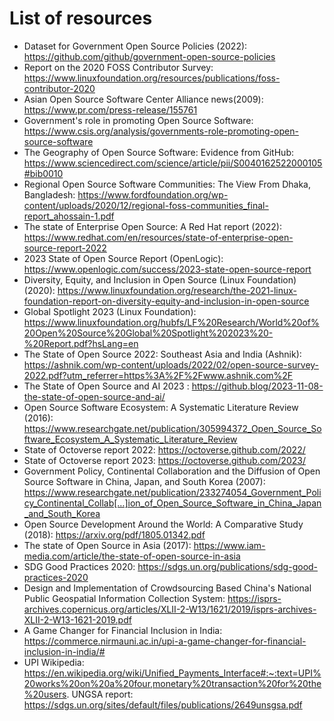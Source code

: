 # List of resources

- Dataset for Government Open Source Policies (2022): https://github.com/github/government-open-source-policies
- Report on the 2020 FOSS Contributor Survey: https://www.linuxfoundation.org/resources/publications/foss-contributor-2020
- Asian Open Source Software Center Alliance news(2009): https://www.pr.com/press-release/155761
- Government's role in promoting Open Source Software: https://www.csis.org/analysis/governments-role-promoting-open-source-software
- The Geography of Open Source Software: Evidence from GitHub: https://www.sciencedirect.com/science/article/pii/S0040162522000105#bib0010
- Regional Open Source Software Communities: The View From Dhaka, Bangladesh: https://www.fordfoundation.org/wp-content/uploads/2020/12/regional-foss-communities_final-report_ahossain-1.pdf
- The state of Enterprise Open Source: A Red Hat report (2022): https://www.redhat.com/en/resources/state-of-enterprise-open-source-report-2022
- 2023 State of Open Source Report (OpenLogic): https://www.openlogic.com/success/2023-state-open-source-report
- Diversity, Equity, and Inclusion in Open Source (Linux Foundation)(2020): https://www.linuxfoundation.org/research/the-2021-linux-foundation-report-on-diversity-equity-and-inclusion-in-open-source
- Global Spotlight 2023 (Linux Foundation): https://www.linuxfoundation.org/hubfs/LF%20Research/World%20of%20Open%20Source%20Global%20Spotlight%202023%20-%20Report.pdf?hsLang=en
- The State of Open Source 2022: Southeast Asia and India (Ashnik): https://ashnik.com/wp-content/uploads/2022/02/open-source-survey-2022.pdf?utm_referrer=https%3A%2F%2Fwww.ashnik.com%2F
- The State of Open Source and AI 2023 : https://github.blog/2023-11-08-the-state-of-open-source-and-ai/
- Open Source Software Ecosystem: A Systematic Literature Review (2016): https://www.researchgate.net/publication/305994372_Open_Source_Software_Ecosystem_A_Systematic_Literature_Review
- State of Octoverse report 2022: https://octoverse.github.com/2022/
- State of Octoverse report 2023: https://octoverse.github.com/2023/
- Government Policy, Continental Collaboration and the Diffusion of Open Source Software in China, Japan, and South Korea (2007): https://www.researchgate.net/publication/233274054_Government_Policy_Continental_Collab[…]ion_of_Open_Source_Software_in_China_Japan_and_South_Korea
- Open Source Development Around the World: A Comparative Study (2018): https://arxiv.org/pdf/1805.01342.pdf
- The state of Open Source in Asia (2017): https://www.iam-media.com/article/the-state-of-open-source-in-asia
- SDG Good Practices 2020: https://sdgs.un.org/publications/sdg-good-practices-2020
- Design and Implementation of Crowdsourcing Based China's National Public Geospatial Information Collection System: https://isprs-archives.copernicus.org/articles/XLII-2-W13/1621/2019/isprs-archives-XLII-2-W13-1621-2019.pdf
- A Game Changer for Financial Inclusion in India: https://commerce.nirmauni.ac.in/upi-a-game-changer-for-financial-inclusion-in-india/#
- UPI Wikipedia: https://en.wikipedia.org/wiki/Unified_Payments_Interface#:~:text=UPI%20works%20on%20a%20four,monetary%20transaction%20for%20the%20users.
UNGSA report: https://sdgs.un.org/sites/default/files/publications/2649unsgsa.pdf
